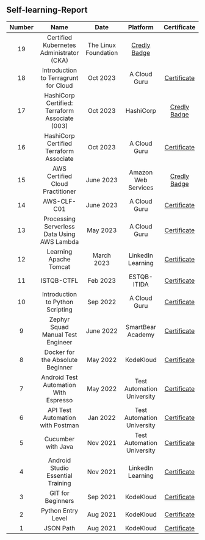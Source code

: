 ## Self-learning-Report

| Number | Name | Date | Platform | Certificate |
| :---: | :---: | :---: | :---: | :---: |
|19|Certified Kubernetes Administrator (CKA)|The Linux Foundation|<a href="https://www.credly.com/badges/beb6a7bf-b537-4c64-8ae7-292241134c70/public_url">Credly Badge</a>|
|18|Introduction to Terragrunt for Cloud|Oct 2023|A Cloud Guru|<a href="https://drive.google.com/file/d/1njDMAHqE0u4Fqy9rv-_pUdrCjZ7MEh1u/view?usp=sharing">Certificate</a>|
|17|HashiCorp Certified: Terraform Associate (003)|Oct 2023|HashiCorp|<a href="https://www.credly.com/badges/972b980b-952a-4f82-b8c2-006d312d30bf/public_url">Credly Badge</a>|
|16|HashiCorp Certified Terraform Associate|Oct 2023|A Cloud Guru|<a href="https://drive.google.com/file/d/1f9zwgVSfDXodIEr4Sf_IPZQAC8J-hKsY/view?usp=sharing">Certificate</a>|
|15|AWS Certified Cloud Practitioner|June 2023|Amazon Web Services|<a href="https://www.credly.com/badges/6e396761-cd66-4ea9-accd-3d9682aa8951/public_url">Credly Badge</a>|
|14|AWS-CLF-C01|June 2023|A Cloud Guru|<a href="https://drive.google.com/file/d/1DcnYtRLCTfYtUsaqYioLl3_3ia0i4vwB/view?usp=sharing">Certificate</a>|
|13|Processing Serverless Data Using AWS Lambda|May 2023|A Cloud Guru|<a href="https://drive.google.com/file/d/1009c70lrO7aToDnoZcIN1B540TSuCMEL/view?usp=sharing">Certificate</a>|
|12|Learning Apache Tomcat|March 2023|LinkedIn Learning|<a href="https://drive.google.com/file/d/1_hzsYuTFlnySyVMzJVCHK5hDv4ImSPFc/view?usp=sharing">Certificate</a>|
|11|ISTQB-CTFL|Feb 2023|ESTQB-ITIDA|<a href="https://drive.google.com/file/d/1iFNPDMKpFa6iw7iUOIWXmw1K6807uTa6/view?usp=sharing">Certificate</a>|
|10|Introduction to Python Scripting|Sep 2022|A Cloud Guru|<a href="https://drive.google.com/file/d/1AiZSFnzmYal_iF2i4JV3EnIXh3lNqM5U/view?usp=sharing">Certificate</a>|
|9|Zephyr Squad Manual Test Engineer|June 2022|SmartBear Academy|<a href="https://drive.google.com/file/d/1_WWWRcZoc5HCUvcqUWLyRmQjiXNYVVoh/view?usp=sharing">Certificate</a>|
|8|Docker for the Absolute Beginner|May 2022|KodeKloud|<a href="https://drive.google.com/file/d/1rnyVGXeNwK_voSTCtNixqIMk5oh5GMLF/view?usp=sharing">Certificate</a>|
|7|Android Test Automation With Espresso|May 2022|Test Automation University|<a href="https://drive.google.com/file/d/1b7M9NPvZz9PONRPbZnwp5YonVO5qTGVN/view?usp=sharing">Certificate</a>|
|6|API Test Automation with Postman|Jan 2022|Test Automation University|<a href="https://drive.google.com/file/d/1OVrY-6umBbyupAvWq3JiLvIiKx68_gVj/view?usp=sharing">Certificate</a>|
|5|Cucumber with Java|Nov 2021|Test Automation University|<a href="https://drive.google.com/file/d/1ee006gcJZhiBThR-GlwI-lX4tDuwv_tk/view?usp=sharing">Certificate</a>|
|4|Android Studio Essential Training|Nov 2021|LinkedIn Learning|<a href="https://drive.google.com/file/d/12yyje0ujwFbFPC4iZ3CGyibfEJfLdLVn/view?usp=sharing">Certificate</a>|
|3|GIT for Beginners|Sep 2021|KodeKloud|<a href="https://drive.google.com/file/d/1h-3IlrxzuChojZHMqw2YxZhuTXs9OXwu/view?usp=sharing">Certificate</a>|
|2|Python Entry Level|Aug 2021|KodeKloud|<a href="https://drive.google.com/file/d/1Wj-bYux9Rp4vTKoL8ZI6dqqromabkiWM/view?usp=sharing">Certificate</a>|
|1|JSON Path|Aug 2021|KodeKloud|<a href="https://drive.google.com/file/d/13pzkPkgedmi8LcMIbXLCuIQBeLJLKmp9/view?usp=sharing">Certificate</a>|
